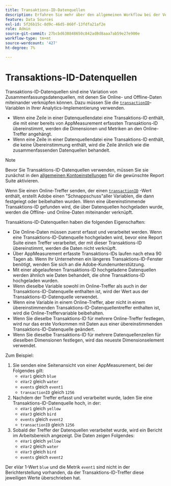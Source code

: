 ```yaml
---
title: Transaktions-ID-Datenquellen
description: Erfahren Sie mehr über den allgemeinen Workflow bei der Verwendung der Transaktions-ID-Datenquellen.
feature: Data Sources
exl-id: 5f26b15c-8d9c-46d5-860f-13fdfa21af2e
role: Admin
source-git-commit: 27bcbd638848650c842ad8d8aaa7ab59e27e900e
workflow-type: tm+mt
source-wordcount: '427'
ht-degree: 7%

---
```


# Transaktions-ID-Datenquellen

Transaktions-ID-Datenquellen sind eine Variation von Zusammenfassungsdatenquellen, mit denen Sie Online- und Offline-Daten miteinander verknüpfen können. Dazu müssen Sie die [`transactionID`](/help/implement/vars/page-vars/transactionid.md)-Variablen in Ihrer Analytics-Implementierung verwenden.

* Wenn eine Zeile in einer Datenquellendatei eine Transaktions-ID enthält, die mit einer bereits von AppMeasurement erfassten Transaktions-ID übereinstimmt, werden die Dimensionen und Metriken an den Online-Treffer angehängt.
* Wenn eine Zeile in einer Datenquellendatei eine Transaktions-ID enthält, die keine Übereinstimmung enthält, wird die Zeile ähnlich wie die zusammenfassenden Datenquellen behandelt.

>[!NOTE]
>
>Bevor Sie Transaktions-ID-Datenquellen verwenden, müssen Sie sie zunächst in den [allgemeinen Kontoeinstellungen](/help/admin/admin/c-manage-report-suites/c-edit-report-suites/general/general-acct-settings-admin.md) für die gewünschte Report Suite aktivieren.

Wenn Sie einen Online-Treffer senden, der einen [`transactionID`](/help/implement/vars/page-vars/transactionid.md) -Wert enthält, erstellt Adobe einen &quot;Schnappschuss&quot;aller Variablen, die dann festgelegt oder beibehalten wurden. Wenn eine übereinstimmende Transaktions-ID gefunden wird, die über Datenquellen hochgeladen wurde, werden die Offline- und Online-Daten miteinander verknüpft.

Transaktions-ID-Datenquellen haben die folgenden Eigenschaften:

* Die Online-Daten müssen zuerst erfasst und verarbeitet werden. Wenn eine Transaktions-ID-Datenquelle hochgeladen wird, bevor eine Report Suite einen Treffer verarbeitet, der mit dieser Transaktions-ID übereinstimmt, werden die Daten nicht verknüpft.
* Über AppMeasurement erfasste Transaktions-IDs laufen nach etwa 90 Tagen ab. Wenn Ihr Unternehmen ein längeres Transaktions-ID-Fenster benötigt, wenden Sie sich an die Adobe-Kundenunterstützung.
* Mit einer abgelaufenen Transaktions-ID hochgeladene Datenquellen werden ähnlich wie Daten behandelt, die ohne Transaktions-ID hochgeladen wurden.
* Wenn dieselbe Variable sowohl im Online-Treffer als auch in der Transaktions-ID-Datenquelle enthalten ist, wird der Wert aus der Transaktions-ID-Datenquelle verwendet.
* Wenn eine Variable in einem Online-Treffer, aber nicht in einem übereinstimmenden Transaktions-ID-Datenquellentreffer enthalten ist, wird die Online-Treffervariable beibehalten.
* Wenn Sie dieselbe Transaktions-ID für mehrere Online-Treffer festlegen, wird nur das erste Vorkommen mit Daten aus einer übereinstimmenden Transaktions-ID-Datenquelle geändert.
* Wenn Sie dieselbe Transaktions-ID für mehrere Datenquellenzeilen für dieselben Dimensionen festlegen, wird das neueste Dimensionselement verwendet.

Zum Beispiel:

1. Sie senden eine Seitenansicht von einer AppMeasurement, bei der Folgendes gilt:
   * `eVar1` gleich `blue`
   * `eVar2` gleich `water`
   * `events` gleich `event1`
   * `transactionID` gleich `1256`
2. Nachdem der Treffer erfasst und verarbeitet wurde, laden Sie eine Transaktions-ID-Datenquelle hoch, in der:
   * `eVar1` gleich `yellow`
   * `eVar3` gleich `bird`
   * `events` gleich `event2`
   * `transactionID` gleich `1256`
3. Sobald der Treffer der Datenquellen verarbeitet wurde, wird ein Bericht im Arbeitsbereich angezeigt. Die Daten zeigen Folgendes:
   * `eVar1` gleich `yellow`
   * `eVar2` gleich `water`
   * `eVar3` gleich `bird`
   * `events` gleich `event2`

Der eVar 1-Wert `blue` und die Metrik `event1` sind nicht in der Berichterstellung vorhanden, da der Transaktions-ID-Treffer diese jeweiligen Werte überschrieben hat.
